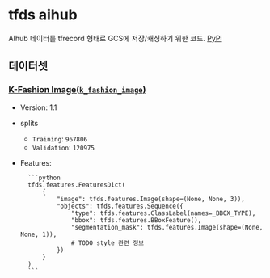 # tfds aihub

AIhub 데이터를 tfrecord 형태로 GCS에 저장/캐싱하기 위한 코드. [PyPi](https://pypi.org/project/tfds-aihub/0.1.0/)

## 데이터셋

### [K-Fashion Image(`k_fashion_image`)](https://aihub.or.kr/aidata/7988/download)

* Version: 1.1
* splits
    * `Training`: `967806`
    * `Validation`: `120975`
* Features:

        ```python
        tfds.features.FeaturesDict(
            {
                "image": tfds.features.Image(shape=(None, None, 3)),
                "objects": tfds.features.Sequence({
                    "type": tfds.features.ClassLabel(names=_BBOX_TYPE),
                    "bbox": tfds.features.BBoxFeature(),
                    "segmentation_mask": tfds.features.Image(shape=(None, None, 1)),
                    # TODO style 관련 정보
                })
            }
        )
        ```
